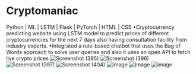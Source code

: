 # Cryptomaniac
Python | ML | LSTM | Flask | PyTorch | HTML | CSS
•Cryptocurrency predicting website using LSTM model to predict prices of different cryptocurrencies
for the next 7 days also having consultation facility from industry experts.
•Integrated a rule-based chatbot that uses the Bag of Words approach to solve user queries and also it
uses an open API to fetch live crypto prices
![Screenshot (395)](https://github.com/royanshu07/Cryptomaniac/assets/102736425/ecb0ee3f-7a6f-4d5f-bb03-c51e6758557c)
![Screenshot (396)](https://github.com/royanshu07/Cryptomaniac/assets/102736425/bf1d3883-a851-4c1e-a7a1-1c9bbd147472)
![Screenshot (397)](https://github.com/royanshu07/Cryptomaniac/assets/102736425/3d21a641-fc0a-45ac-8cb1-13ec408a01fa)
![Screenshot (404)](https://github.com/royanshu07/Cryptomaniac/assets/102736425/c531b771-6d60-4711-86ac-d2015f943735)
![image](https://github.com/royanshu07/Cryptomaniac/assets/102736425/3971a5a2-7121-4968-b67c-d35c4495fc0c)
![image](https://github.com/royanshu07/Cryptomaniac/assets/102736425/fe3f417f-1ebe-4f51-8bb3-812652fe5c01)
![image](https://github.com/royanshu07/Cryptomaniac/assets/102736425/8d6a970f-8059-466b-bfd0-fcfabd8c06cd)








